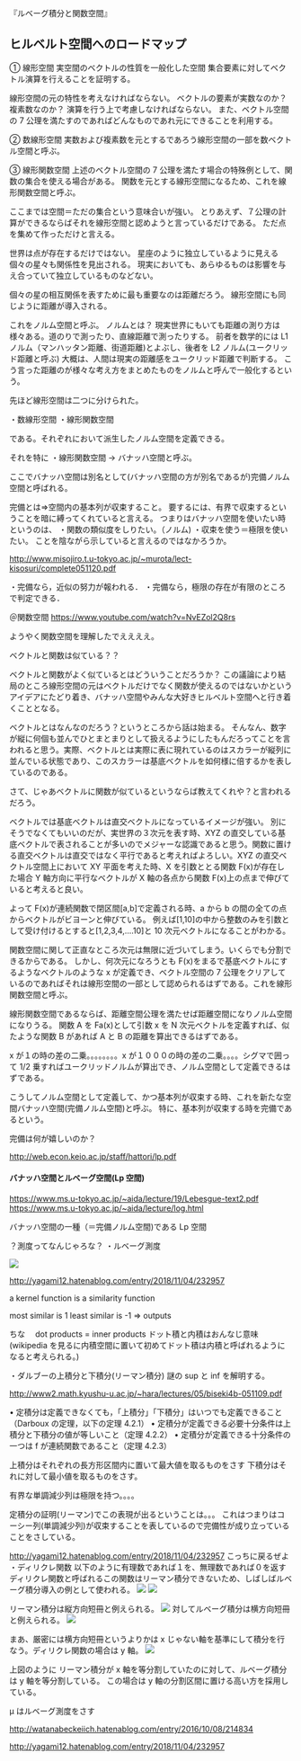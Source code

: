 『ルベーグ積分と関数空間』

## ヒルベルト空間へのロードマップ

① 線形空間
実空間のベクトルの性質を一般化した空間
集合要素に対してベクトル演算を行えることを証明する。

線形空間の元の特性を考えなければならない。
ベクトルの要素が実数なのか？複素数なのか？
演算を行う上で考慮しなければならない。
また、ベクトル空間の 7 公理を満たすのであればどんなものであれ元にできることを利用する。

② 数線形空間
実数および複素数を元とするであろう線形空間の一部を数ベクトル空間と呼ぶ。

③ 線形関数空間
上述のベクトル空間の 7 公理を満たす場合の特殊例として、関数の集合を使える場合がある。
関数を元とする線形空間になるため、これを線形関数空間と呼ぶ。

ここまでは空間＝ただの集合という意味合いが強い。
とりあえず、７公理の計算ができるならばそれを線形空間と認めようと言っているだけである。
ただ点を集めて作っただけと言える。

世界は点が存在するだけではない。
星座のように独立しているように見える個々の星々も関係性を見出される。
現実においても、あらゆるものは影響を与え合っていて独立しているものなどない。

個々の星の相互関係を表すために最も重要なのは距離だろう。
線形空間にも同じように距離が導入される。

これをノルム空間と呼ぶ。
ノルムとは？
現実世界にもいても距離の測り方は様々ある。道のりで測ったり、直線距離で測ったりする。
前者を数学的には L1 ノルム（マンハッタン距離、街道距離)とよぶし、後者を L2 ノルム(ユークリッド距離と呼ぶ)
大概は、人間は現実の距離感をユークリッド距離で判断する。
こう言った距離のが様々な考え方をまとめたものをノルムと呼んで一般化するという。

先ほど線形空間は二つに分けられた。

・数線形空間
・線形関数空間

である。それぞれにおいて派生したノルム空間を定義できる。

それを特に
・線形関数空間 -> バナッハ空間と呼ぶ。

ここでバナッハ空間は別名として(バナッハ空間の方が別名であるが)完備ノルム空間と呼ばれる。

完備とは=>空間内の基本列が収束すること。
要するには、有界で収束するということを暗に縛ってくれていると言える。
つまりはバナッハ空間を使いたい時というのは、
・関数の類似度をしりたい。（ノルム)
・収束を使う＝極限を使いたい。
ことを陰ながら示していると言えるのではなかろうか。

http://www.misojiro.t.u-tokyo.ac.jp/~murota/lect-kisosuri/complete051120.pdf

・完備なら，近似の努力が報われる．
・完備なら，極限の存在が有限のところで判定できる．

＠関数空間
https://www.youtube.com/watch?v=NvEZol2Q8rs

ようやく関数空間を理解したでええええ。

ベクトルと関数は似ている？？

ベクトルと関数がよく似ているとはどういうことだろうか？
この議論により結局のところ線形空間の元はベクトルだけでなく関数が使えるのではないかというアイデアにたどり着き、バナッハ空間やみんな大好きヒルベルト空間へと行き着くこととなる。

ベクトルとはなんなのだろう？というところから話は始まる。
そんなん、数字が縦に何個も並んでひとまとまりとして扱えるようにしたもんだろってことを言われると思う。実際、ベクトルとは実際に表に現れているのはスカラーが縦列に並んでいる状態であり、このスカラーは基底ベクトルを如何様に倍するかを表しているのである。

さて、じゃあベクトルに関数が似ているというならば教えてくれや？と言われるだろう。

ベクトルでは基底ベクトルは直交ベクトルになっているイメージが強い。
別にそうでなくてもいいのだが、実世界の３次元を表す時、XYZ の直交している基底ベクトルで表されることが多いのでメジャーな認識であると思う。関数に置ける直交ベクトルは直交ではなく平行であると考えればよろしい。XYZ の直交ベクトル空間上において XY 平面を考えた時、X を引数ととる関数 F(x)が存在した場合 Y 軸方向に平行なベクトルが X 軸の各点から関数 F(x)上の点まで伸びていると考えると良い。

よって F(x)が連続関数で閉区間[a,b]で定義される時、a から b の間の全ての点からベクトルがビヨーンと伸びている。
例えば[1,10]の中から整数のみを引数として受け付けるとすると[1,2,3,4,....10]と 10 次元ベクトルになることがわかる。

関数空間に関して正直なところ次元は無限に近づいてしまう。いくらでも分割できるからである。
しかし、何次元になろうとも F(x)をまるで基底ベクトルにするようなベクトルのような x が定義でき、ベクトル空間の 7 公理をクリアしているのであればそれは線形空間の一部として認められるはずである。これを線形関数空間と呼ぶ。

線形関数空間であるならば、距離空間公理を満たせば距離空間になりノルム空間になりうる。
関数 A を Fa(x)として引数 x を N 次元ベクトルを定義すれば、似たような関数 B があれば A と B の距離を算出できるはずである。

x が１の時の差の二乗。。。。。。。。x が１０００の時の差の二乗。。。。シグマで囲って 1/2 乗すればユークリッドノルムが算出でき、ノルム空間として定義できるはずである。

こうしてノルム空間として定義して、かつ基本列が収束する時、これを新たな空間バナッハ空間(完備ノルム空間)と呼ぶ。
特に、基本列が収束する時を完備であるという。

完備は何が嬉しいのか？

http://web.econ.keio.ac.jp/staff/hattori/lp.pdf

#### バナッハ空間とルベーグ空間(Lp 空間)

https://www.ms.u-tokyo.ac.jp/~aida/lecture/19/Lebesgue-text2.pdf
https://www.ms.u-tokyo.ac.jp/~aida/lecture/log.html

バナッハ空間の一種（＝完備ノルム空間)である Lp 空間

？測度ってなんじゃろな？
・ルベーグ測度

![](2019-12-02-15-54-49.png)

http://yagami12.hatenablog.com/entry/2018/11/04/232957

a kernel function is a similarity function

most similar is 1
least similar is -1 => outputs

ちな　 dot products = inner products
ドット積と内積はおんなじ意味(wikipedia を見るに内積空間に置いて初めてドット積は内積と呼ばれるようになると考えられる。)

・ダルブーの上積分と下積分(リーマン積分)
謎の sup と inf を解明する。

http://www2.math.kyushu-u.ac.jp/~hara/lectures/05/biseki4b-051109.pdf

• 定積分は定義できなくても，「上積分」「下積分」はいつでも定義できること（Darboux の定理，以下の定理
4.2.1）
• 定積分が定義できる必要十分条件は上積分と下積分の値が等しいこと（定理 4.2.2）
• 定積分が定義できる十分条件の一つは f が連続関数であること（定理 4.2.3）

上積分はそれぞれの長方形区間内に置いて最大値を取るものをさす
下積分はそれに対して最小値を取るものをさす。

有界な単調減少列は極限を持つ。。。。

定積分の証明(リーマン)でこの表現が出るということは。。。
これはつまりはコーシー列(単調減少列)が収束することを表しているので完備性が成り立っていることをさしている。

http://yagami12.hatenablog.com/entry/2018/11/04/232957
こっちに戻るぜよ
・ディリクレ関数
以下のように有理数であれば１を、無理数であれば０を返すディリクレ関数と呼ばれるこの関数はリーマン積分できないため、しばしばルベーグ積分導入の例として使われる。
![](2019-12-02-19-21-31.png)
![](2019-12-02-19-21-03.png)

リーマン積分は縦方向短冊と例えられる。
![](2019-12-02-19-24-35.png)
対してルベーグ積分は横方向短冊と例えられる。
![](2019-12-02-19-25-06.png)

まあ、厳密には横方向短冊というよりかは x じゃない軸を基準にして積分を行なう。ディリクレ関数の場合は y 軸。
![](2019-12-02-19-32-14.png)

上図のように
リーマン積分が x 軸を等分割していたのに対して、ルベーグ積分は y 軸を等分割している。
この場合は y 軸の分割区間に置ける高い方を採用している。

μ はルベーグ測度をさす

http://watanabeckeiich.hatenablog.com/entry/2016/10/08/214834

http://yagami12.hatenablog.com/entry/2018/11/04/232957
